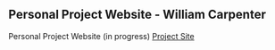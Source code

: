 ## Personal Project Website - William Carpenter
Personal Project Website (in progress)
<a href="https://wrcarpenter.github.io/wcarpenter.github.io/" target="_blank">Project Site</a>



             
